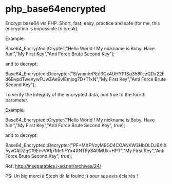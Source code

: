 # php_base64encrypted
Encrypt base64 via PHP. Short, fast, easy, practice and safe (for me, this encryption is impossible to break).

Example: 

Base64_Encrypted::Crypter("Hello World ! My nickname is Boby. Have fun.","My First Key","Anti Force Brute Second Key");
 
 and to decrypt:
 
Base64_Encrypted::Decrypter("S/ynxnhrPEe3Gx4UHYP1Sg358llczQDx22hd6BvpdTwenywFUwZAe9vIEmjog7D+T1xN","My First Key","Anti Force Brute Second Key");
 
 To verify the integrity of the encrypted data, add true to the fourth parameter.
 
Example:
 
Base64_Encrypted::Crypter("Hello World ! My nickname is Boby. Have fun.","My First Key","Anti Force Brute Second Key", true);

and to decrypt:

Base64_Encrypted::Decrypter("PF+MXPf/zyM9G04COAN/IW3HbOLDJ6XIX5yvCAUZqCf9EcvVA1j7Me1IFYx4XNTRyS40MUk+HPT","My First Key","Anti Force Brute Second Key", true);


Ref: http://inseparables.j-ad.net/archives/24/

PS: Un big merci à Steph dit la fouine :) pour ses avis éclairés !
